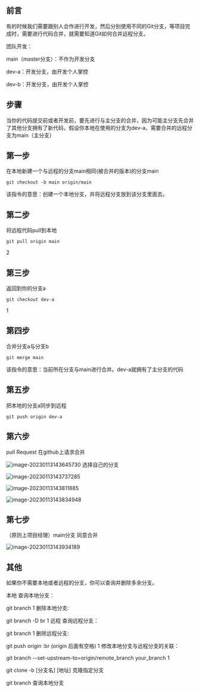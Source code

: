 ## 前言

有的时候我们需要跟别人合作进行开发，然后分别使用不同的Git分支，等项目完成时，需要进行代码合并，就需要知道Git如何合并远程分支。

团队开发：

main（master分支）：不作为开发分支

dev-a：开发分支，由开发个人掌控

dev-b：开发分支，由开发个人掌控

## 步骤

当你的代码提交前或者开发前，要先进行与主分支的合并，因为可能主分支先合并了其他分支拥有了新代码，假设你本地在使用的分支为dev-a，需要合并的远程分支为main（主分支）

## 第一步

在本地新建一个与远程的分支main相同(被合并的版本)的分支main

```
git checkout -b main origin/main
```

该指令的意思：创建一个本地分支，并将远程分支放到该分支里面去。

## 第二步

将远程代码pull到本地

```
git pull origin main
```

2

## 第三步

返回到你的分支a

```
git checkout dev-a
```

1

## 第四步

合并分支a与分支b

```
git merge main
```

该指令的意思：当前所在分支与main进行合并。dev-a就拥有了主分支的代码

## 第五步

把本地的分支a同步到远程

```
git push origin dev-a
```

## 第六步

pull Request  在github上请求合并

![image-20230113143645730](https://typora-img-xue.oss-cn-beijing.aliyuncs.com/img/image-20230113143645730.png)
选择自己的分支

![image-20230113143737285](https://typora-img-xue.oss-cn-beijing.aliyuncs.com/img/image-20230113143737285.png)

![image-20230113143811885](https://typora-img-xue.oss-cn-beijing.aliyuncs.com/img/image-20230113143811885.png)

![image-20230113143834948](https://typora-img-xue.oss-cn-beijing.aliyuncs.com/img/image-20230113143834948.png)

## 第七步

（原则上项目经理）main分支 同意合并

![image-20230113143934189](https://typora-img-xue.oss-cn-beijing.aliyuncs.com/img/image-20230113143934189.png)

## 其他

如果你不需要本地或者远程的分支，你可以查询并删除多余分支。

本地 查询本地分支：

git branch 1 删除本地分支:

git branch -D br 1 远程 查询远程分支：

git branch 1 删除远程分支:

git push origin :br (origin 后面有空格) 1 修改本地分支与远程分支的关联：

git branch --set-upstream-to=origin/remote_branch your_branch 1

git clone -b [分支名] [地址] 克隆指定分支

git branch 查询本地分支





